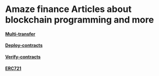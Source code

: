 Amaze finance Articles about blockchain programming and more
============================================================

#### [Multi-transfer](https://github.com/amaze-finance/Articles/tree/main/Multi-transfer) 

#### [Deploy-contracts](https://github.com/amaze-finance/Articles/tree/main/Deploy-contracts)

#### [Verify-contracts](https://github.com/amaze-finance/Articles/tree/main/Verify-contracts)

#### [ERC721](https://github.com/amaze-finance/Articles/blob/main/ERC721.md)
